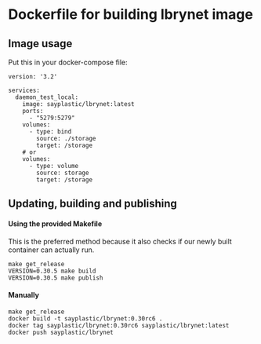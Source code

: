 # Dockerfile for building lbrynet image

## Image usage

Put this in your docker-compose file:

```
version: '3.2'

services:
  daemon_test_local:
    image: sayplastic/lbrynet:latest
    ports:
      - "5279:5279"
    volumes:
      - type: bind
        source: ./storage
        target: /storage
    # or
    volumes:
      - type: volume
        source: storage
        target: /storage
```

## Updating, building and publishing

#### Using the provided Makefile

This is the preferred method because it also checks if our newly built container can actually run.

```
make get_release
VERSION=0.30.5 make build
VERSION=0.30.5 make publish
```

#### Manually

```
make get_release
docker build -t sayplastic/lbrynet:0.30rc6 .
docker tag sayplastic/lbrynet:0.30rc6 sayplastic/lbrynet:latest
docker push sayplastic/lbrynet
```
